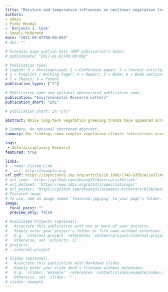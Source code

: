 ```yaml
---
title: "Moisture and temperature influences on nonlinear vegetation trends in Serengeti National Park"
authors:
- admin
- Pinki Mondal
- 'Benjamin I. Cook'
- Sonali McDermid
date: "2021-09-07T00:00:00Z"
# doi: ""

# Schedule page publish date (NOT publication's date).
# publishDate: "2017-01-01T00:00:00Z"

# Publication type.
# Legend: 0 = Uncategorized; 1 = Conference paper; 2 = Journal article;
# 3 = Preprint / Working Paper; 4 = Report; 5 = Book; 6 = Book section;
# 7 = Thesis; 8 = Patent
publication_types: ["2"]

# Publication name and optional abbreviated publication name.
publication: "Environmnental Research Letters"
publication_short: "ERL"

# publication_short: In *STC*

abstract: While long-term vegetation greening trends have appeared across large land areas over the late 20th century, uncertainty remains in identifying and attributing finer-scale vegetation changes and trends, particularly across protected areas. Serengeti National Park (SNP) is a critical East African protected area, where seasonal vegetation cycles support vast populations of grazing herbivores and a host of ecosystem dynamics. Previous work has shown how non-climate drivers (e.g. land use) shape the SNP ecosystem, but it is still unclear to what extent changing climate conditions influence SNP vegetation, particularly at finer spatial and temporal scales. We fill this research gap by evaluating long-term (1982–2016) changes in SNP leaf area index (LAI) in relation to both temperature and moisture availability using Ensemble Empirical Mode Decomposition and Principal Component Analysis with regression techniques. We find that SNP LAI trends are nonlinear, display high sub-seasonal variation, and are influenced by lagged changes in both moisture and temperature variables and their interactions.

# Summary. An optional shortened abstract.
summary: Our findings show complex vegetation-climate interactions occurring at important temporal and spatial scales of the SNP.

tags:
 - Interdisciplinary Research
featured: true

links:
# - name: Custom Link
#   url: http://example.org
url_pdf: https://iopscience.iop.org/article/10.1088/1748-9326/ac1a37/meta
# url_code: 'https://github.com/nhuang37/AdversarialAttack'
# url_dataset: 'https://www.sdss.org/dr14/irspec/catalogs/'
# url_poster: 'https://github.com/nhuang37/academic-kickstart/blob/master/static/Capstone_poster.pdf'
# Featured image
# To use, add an image named `featured.jpg/png` to your page's folder. 
image:
  focal_point: ""
  preview_only: false

# Associated Projects (optional).
#   Associate this publication with one or more of your projects.
#   Simply enter your project's folder or file name without extension.
#   E.g. `internal-project` references `content/project/internal-project/index.md`.
#   Otherwise, set `projects: []`.
# projects:
# - internal-project

# Slides (optional).
#   Associate this publication with Markdown slides.
#   Simply enter your slide deck's filename without extension.
#   E.g. `slides: "example"` references `content/slides/example/index.md`.
#   Otherwise, set `slides: ""`.
# slides: example
---
```

